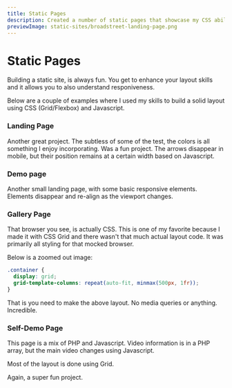 ```yaml
---
title: Static Pages
description: Created a number of static pages that showcase my CSS abilities
previewImage: static-sites/broadstreet-landing-page.png
---
```


# Static Pages

Building a static site, is always fun. You get to enhance your layout skills and it allows you to also understand responiveness.

Below are a couple of examples where I used my skills to build a solid layout using CSS (Grid/Flexbox) and Javascript.

### Landing Page
Another great project. The subtless of some of the test, the colors is all something I enjoy incorporating. Was a fun project. The arrows disappear in mobile, but their position remains at a certain width based on Javascript.

<dynamic-image filename="static-sites/broadstreet-landing-page.png"></dynamic-image>

### Demo page

<dynamic-image filename="static-sites/demo-page.png"></dynamic-image>

Another small landing page, with some basic responsive elements. Elements disappear and re-align as the viewport changes.


### Gallery Page

<dynamic-image filename="static-sites/gallery-page.png"></dynamic-image>

That browser you see, is actually CSS. This is one of my favorite because I made it with CSS Grid and there wasn't that much actual layout code. It was primarily all styling for that mocked browser.

Below is a zoomed out image:

<dynamic-image filename="static-sites/gallery-page-zoomed-out.png"></dynamic-image>

```css
.container {
  display: grid;
  grid-template-columns: repeat(auto-fit, minmax(500px, 1fr));
}
```

That is you need to make the above layout. No media queries or anything. Incredible.

### Self-Demo Page
This page is a mix of PHP and Javascript. Video information is in a PHP array, but the main video changes using Javascript.

Most of the layout is done using Grid.

<dynamic-image filename="static-sites/self-demo-page.png"></dynamic-image>

Again, a super fun project.
